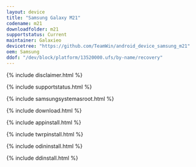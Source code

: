 ```yaml
---
layout: device
title: "Samsung Galaxy M21"
codename: m21
downloadfolder: m21
supportstatus: Current
maintainer: Galaxieo
devicetree: "https://github.com/TeamWin/android_device_samsung_m21"
oem: Samsung
ddof: "/dev/block/platform/13520000.ufs/by-name/recovery"
---
```


{% include disclaimer.html %}

{% include supportstatus.html %}

{% include samsungsystemasroot.html %}

{% include download.html %}

{% include appinstall.html %}

{% include twrpinstall.html %}

{% include odininstall.html %}

{% include ddinstall.html %}

